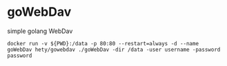 # goWebDav
simple golang WebDav

`docker run -v ${PWD}:/data -p 80:80 --restart=always -d --name goWebDav hety/gowebdav ./goWebDav -dir /data -user username -password password`
